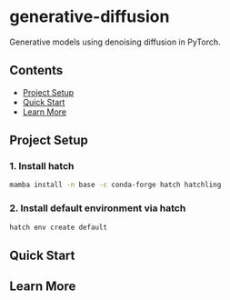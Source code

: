 # generative-diffusion

Generative models using denoising diffusion in PyTorch.

## Contents

- [Project Setup](#project-setup)
- [Quick Start](#quick-start)
- [Learn More](#learn-more)

## Project Setup

### 1. Install hatch

```sh
mamba install -n base -c conda-forge hatch hatchling
```

### 2. Install default environment via hatch

```sh
hatch env create default
```

## Quick Start

## Learn More
